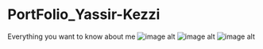 # PortFolio_Yassir-Kezzi
Everything you want to know about me
![image alt](https://github.com/Yassir-kezzi/PortFolio_Yassir-Kezzi/blob/f58148d50b2696cd221d1c690c3dc5a600f72554/Capture%20d'%C3%A9cran%202025-04-27%20192228.png)
![image alt](https://github.com/Yassir-kezzi/PortFolio_Yassir-Kezzi/blob/a9074b1a46806792361a8b101dc284d7382de816/Capture%20d'%C3%A9cran%202025-04-27%20192338.png)
![image alt](https://github.com/Yassir-kezzi/PortFolio_Yassir-Kezzi/blob/cb9298f2cb1915f0f511587fb3611acef7d366ff/Capture%20d'%C3%A9cran%202025-04-27%20192407.png)
